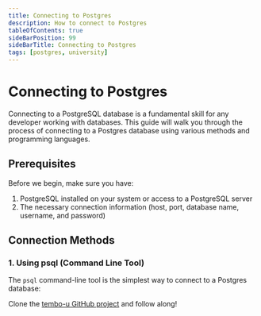 ```yaml
---
title: Connecting to Postgres
description: How to connect to Postgres
tableOfContents: true
sideBarPosition: 99
sideBarTitle: Connecting to Postgres
tags: [postgres, university]
---
```


# Connecting to Postgres

Connecting to a PostgreSQL database is a fundamental skill for any developer working with databases. This guide will walk you through the process of connecting to a Postgres database using various methods and programming languages.

## Prerequisites

Before we begin, make sure you have:

1. PostgreSQL installed on your system or access to a PostgreSQL server
2. The necessary connection information (host, port, database name, username, and password)

## Connection Methods

### 1. Using psql (Command Line Tool)

The `psql` command-line tool is the simplest way to connect to a Postgres database:

Clone the [tembo-u GitHub project](https://github.com/tembo-io/tembo-u) and follow along!
